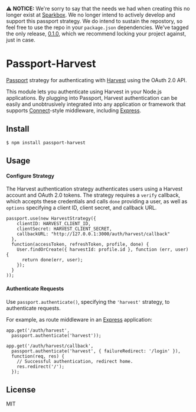 :warning: **NOTICE:** We're sorry to say that the needs we had when creating this no longer exist at [Sparkbox](http://seesparkbox.com).  We no longer intend to actively develop and support this passport strategy.  We do intend to sustain the repostory, so feel free to use the repo in your `package.json` dependencies.  We've tagged the only release, [0.1.0](https://github.com/sparkbox/passport-harvest/releases/tag/v0.1.0), which we recommend locking your project against, just in case.

# Passport-Harvest

[Passport](https://github.com/jaredhanson/passport) strategy for authenticating
with [Harvest](http://harvestapp.com/) using the OAuth 2.0 API.

This module lets you authenticate using Harvest in your Node.js applications.
By plugging into Passport, Harvest authentication can be easily and
unobtrusively integrated into any application or framework that supports
[Connect](http://www.senchalabs.org/connect/)-style middleware, including
[Express](http://expressjs.com/).

## Install

    $ npm install passport-harvest

## Usage

#### Configure Strategy

The Harvest authentication strategy authenticates users using a Harvest
account and OAuth 2.0 tokens.  The strategy requires a `verify` callback, which
accepts these credentials and calls `done` providing a user, as well as
`options` specifying a client ID, client secret, and callback URL.

    passport.use(new HarvestStrategy({
        clientID: HARVEST_CLIENT_ID,
        clientSecret: HARVEST_CLIENT_SECRET,
        callbackURL: "http://127.0.0.1:3000/auth/harvest/callback"
      },
      function(accessToken, refreshToken, profile, done) {
        User.findOrCreate({ harvestId: profile.id }, function (err, user) {
          return done(err, user);
        });
      }
    ));

#### Authenticate Requests

Use `passport.authenticate()`, specifying the `'harvest'` strategy, to
authenticate requests.

For example, as route middleware in an [Express](http://expressjs.com/)
application:

    app.get('/auth/harvest',
      passport.authenticate('harvest'));

    app.get('/auth/harvest/callback',
      passport.authenticate('harvest', { failureRedirect: '/login' }),
      function(req, res) {
        // Successful authentication, redirect home.
        res.redirect('/');
      });

## License

MIT
